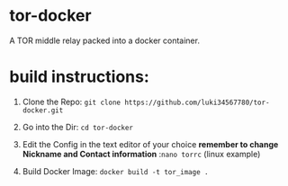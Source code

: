 # tor-docker
A TOR middle relay packed into a docker container.

# build instructions:

1. Clone the Repo:
```git clone https://github.com/luki34567780/tor-docker.git ```
2. Go into the Dir:
```cd tor-docker```
3. Edit the Config in the text editor of your choice __remember to change Nickname and Contact information__ :```nano torrc``` (linux example)

3. Build Docker Image:
```docker build -t tor_image .```
